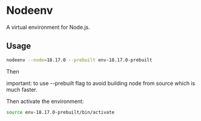 # Nodeenv

A virtual environment for Node.js.

## Usage

```bash
nodeenv --node=18.17.0 --prebuilt env-18.17.0-prebuilt
```

Then 

important: to use --prebuilt flag to avoid building node from source which is much faster.

Then activate the environment:

```bash
source env-18.17.0-prebuilt/bin/activate
```
